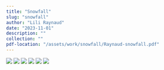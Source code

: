 ```yaml
---
title: "Snowfall"
slug: "snowfall"
author: "Lili Raynaud"
date: "2023-11-01"
description: ""
collection: ""
pdf-location: "/assets/work/snowfall/Raynaud-snowfall.pdf"
---
```


<img src="/assets/work/snowfall/Raynaud-snowfall-1.webp" class="vertical-image">
<img src="/assets/work/snowfall/Raynaud-snowfall-2.webp" class="vertical-image">
<img src="/assets/work/snowfall/Raynaud-snowfall-3.webp" class="vertical-image">
<img src="/assets/work/snowfall/Raynaud-snowfall-4.webp" class="vertical-image">
<img src="/assets/work/snowfall/Raynaud-snowfall-5.webp" class="vertical-image">
<img src="/assets/work/snowfall/Raynaud-snowfall-6.webp" class="vertical-image">